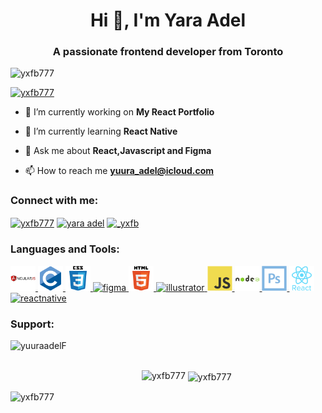 <h1 align="center">Hi 👋, I'm Yara Adel</h1>
<h3 align="center">A passionate frontend developer from Toronto</h3>

<p align="left"> <img src="https://komarev.com/ghpvc/?username=yxfb777&label=Profile%20views&color=0e75b6&style=flat" alt="yxfb777" /> </p>

<p align="left"> <a href="https://twitter.com/yxfb777" target="blank"><img src="https://img.shields.io/twitter/follow/yxfb777?logo=twitter&style=for-the-badge" alt="yxfb777" /></a> </p>

- 🔭 I’m currently working on **My React Portfolio**

- 🌱 I’m currently learning **React Native**

- 💬 Ask me about **React,Javascript and Figma**

- 📫 How to reach me **yuura_adel@icloud.com**

<h3 align="left">Connect with me:</h3>
<p align="left">
<a href="https://twitter.com/yxfb777" target="blank"><img align="center" src="https://raw.githubusercontent.com/rahuldkjain/github-profile-readme-generator/master/src/images/icons/Social/twitter.svg" alt="yxfb777" height="30" width="40" /></a>
<a href="https://fb.com/yara adel" target="blank"><img align="center" src="https://raw.githubusercontent.com/rahuldkjain/github-profile-readme-generator/master/src/images/icons/Social/facebook.svg" alt="yara adel" height="30" width="40" /></a>
<a href="https://instagram.com/_yxfb" target="blank"><img align="center" src="https://raw.githubusercontent.com/rahuldkjain/github-profile-readme-generator/master/src/images/icons/Social/instagram.svg" alt="_yxfb" height="30" width="40" /></a>
</p>

<h3 align="left">Languages and Tools:</h3>
<p align="left"> <a href="https://angular.io" target="_blank" rel="noreferrer"> <img src="https://raw.githubusercontent.com/devicons/devicon/master/icons/angularjs/angularjs-original-wordmark.svg" alt="angularjs" width="40" height="40"/> </a> <a href="https://www.cprogramming.com/" target="_blank" rel="noreferrer"> <img src="https://raw.githubusercontent.com/devicons/devicon/master/icons/c/c-original.svg" alt="c" width="40" height="40"/> </a> <a href="https://www.w3schools.com/css/" target="_blank" rel="noreferrer"> <img src="https://raw.githubusercontent.com/devicons/devicon/master/icons/css3/css3-original-wordmark.svg" alt="css3" width="40" height="40"/> </a> <a href="https://www.figma.com/" target="_blank" rel="noreferrer"> <img src="https://www.vectorlogo.zone/logos/figma/figma-icon.svg" alt="figma" width="40" height="40"/> </a> <a href="https://www.w3.org/html/" target="_blank" rel="noreferrer"> <img src="https://raw.githubusercontent.com/devicons/devicon/master/icons/html5/html5-original-wordmark.svg" alt="html5" width="40" height="40"/> </a> <a href="https://www.adobe.com/in/products/illustrator.html" target="_blank" rel="noreferrer"> <img src="https://www.vectorlogo.zone/logos/adobe_illustrator/adobe_illustrator-icon.svg" alt="illustrator" width="40" height="40"/> </a> <a href="https://developer.mozilla.org/en-US/docs/Web/JavaScript" target="_blank" rel="noreferrer"> <img src="https://raw.githubusercontent.com/devicons/devicon/master/icons/javascript/javascript-original.svg" alt="javascript" width="40" height="40"/> </a> <a href="https://nodejs.org" target="_blank" rel="noreferrer"> <img src="https://raw.githubusercontent.com/devicons/devicon/master/icons/nodejs/nodejs-original-wordmark.svg" alt="nodejs" width="40" height="40"/> </a> <a href="https://www.photoshop.com/en" target="_blank" rel="noreferrer"> <img src="https://raw.githubusercontent.com/devicons/devicon/master/icons/photoshop/photoshop-line.svg" alt="photoshop" width="40" height="40"/> </a> <a href="https://reactjs.org/" target="_blank" rel="noreferrer"> <img src="https://raw.githubusercontent.com/devicons/devicon/master/icons/react/react-original-wordmark.svg" alt="react" width="40" height="40"/> </a> <a href="https://reactnative.dev/" target="_blank" rel="noreferrer"> <img src="https://reactnative.dev/img/header_logo.svg" alt="reactnative" width="40" height="40"/> </a> </p>

<h3 align="left">Support:</h3>
<p><a href="https://www.buymeacoffee.com/yuuraadelF"> <img align="left" src="https://cdn.buymeacoffee.com/buttons/v2/default-yellow.png" height="50" width="210" alt="yuuraadelF" /></a></p><br><br>

<p><img align="left" src="https://github-readme-stats.vercel.app/api/top-langs?username=yxfb777&show_icons=true&locale=en&layout=compact" alt="yxfb777" /></p>

<p>&nbsp;<img align="center" src="https://github-readme-stats.vercel.app/api?username=yxfb777&show_icons=true&locale=en" alt="yxfb777" /></p>

<p><img align="center" src="https://github-readme-streak-stats.herokuapp.com/?user=yxfb777&" alt="yxfb777" /></p>
